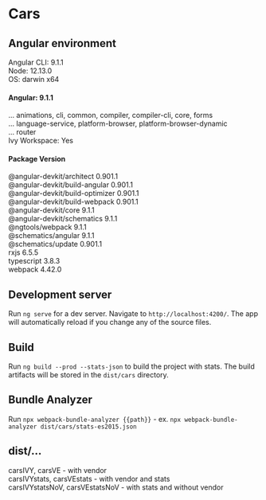 # Cars

## Angular environment

Angular CLI: 9.1.1  
Node: 12.13.0  
OS: darwin x64  

#### Angular: 9.1.1  
... animations, cli, common, compiler, compiler-cli, core, forms  
... language-service, platform-browser, platform-browser-dynamic  
... router  
Ivy Workspace: Yes  

#### Package  Version
@angular-devkit/architect  0.901.1  
@angular-devkit/build-angular  0.901.1  
@angular-devkit/build-optimizer  0.901.1  
@angular-devkit/build-webpack  0.901.1  
@angular-devkit/core 9.1.1  
@angular-devkit/schematics 9.1.1  
@ngtools/webpack 9.1.1  
@schematics/angular  9.1.1  
@schematics/update 0.901.1  
rxjs 6.5.5  
typescript 3.8.3  
webpack  4.42.0  

## Development server

Run `ng serve` for a dev server. Navigate to `http://localhost:4200/`. The app will automatically reload if you change any of the source files.

## Build

Run `ng build --prod --stats-json` to build the project with stats. The build artifacts will be stored in the `dist/cars` directory.

## Bundle Analyzer 

Run `npx webpack-bundle-analyzer {{path}}` - ex. `npx webpack-bundle-analyzer dist/cars/stats-es2015.json`


## dist/...
carsIVY, carsVE - with vendor  
carsIVYstats, carsVEstats - with vendor and stats  
carsIVYstatsNoV, carsVEstatsNoV - with stats and without vendor  
	

